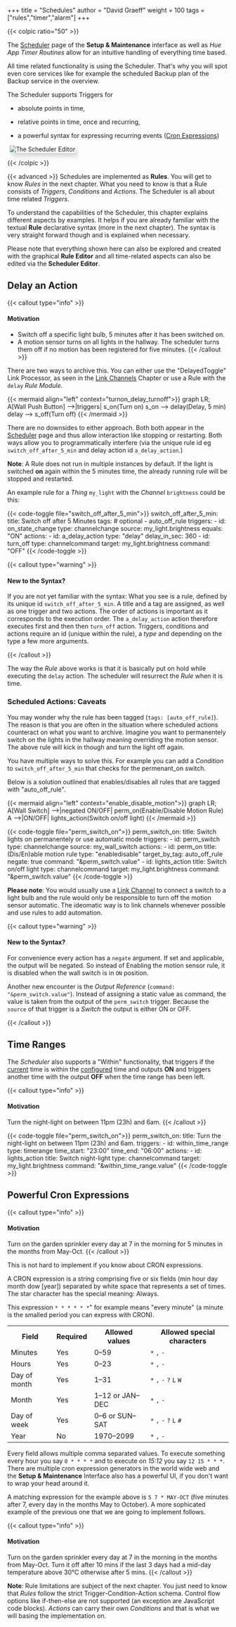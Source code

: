 +++
title = "Schedules"
author = "David Graeff"
weight = 100
tags = ["rules","timer","alarm"]
+++


{{< colpic ratio="50" >}}

The <a href="" class="demolink">Scheduler</a> page of the **Setup &amp; Maintenance** interface as well as *Hue App Timer Routines* allow for an intuitive handling of everything time based.

All time related functionality is using the Scheduler. That's why you will spot even core services like for example the scheduled Backup plan of the Backup service in the overview.

The Scheduler supports Triggers for

* absolute points in time,

* relative points in time, once and recurring,
* a powerful syntax for expressing recurring events ([Cron Expressions](#powerful-cron-expressions))

<split>

<img src="/img/features/scheduler.png" class="w-100 pt-3" style="transform: perspective(602px) rotateY(-16deg);box-shadow: 5px 8px 8px 0 rgba(0,0,0,0.15);" title="The Scheduler Editor" alt="The Scheduler Editor">

{{< /colpic >}}

{{< advanced >}} Schedules are implemented as **Rules**. You will get to know *Rules* in the next chapter. What you need to know is that a Rule consists of *Triggers*, *Conditions* and *Actions*. The Scheduler is all about time related *Triggers*.


To understand the capabilities of the Scheduler, this chapter explains different aspects by examples.
It helps if you are already familiar with the textual **Rule** declarative syntax (more in the next chapter). The syntax is very straight forward though and is explained when necessary.

Please note that everything shown here can also be explored and created with the graphical **Rule Editor** and all time-related aspects can also be edited via the **Scheduler Editor**.

## Delay an Action

{{< callout type="info" >}}
#### Motivation

* Switch off a specific light bulb, 5 minutes after it has been switched on.
* A motion sensor turns on all lights in the hallway. The scheduler turns them off if no motion has been registered for five minutes.
{{< /callout >}}

There are two ways to archive this. You can either use the "DelayedToggle" Link Processor, as seen in the [Link Channels](/userguide/linkchannels) Chapter or use a Rule with the `delay` *Rule Module*.

{{< mermaid align="left" context="turnon_delay_turnoff">}}
graph LR;
    A[Wall Push Button] -->|triggers| s_on(Turn on)
	s_on --> delay(Delay, 5 min)
    delay --> s_off(Turn off)
{{< /mermaid >}}

There are no downsides to either approach. Both both appear in the <a href="" class="demolink">Scheduler</a> page and thus allow interaction like stopping or restarting. Both ways allow you to programmatically interfere (via the unique rule id eg `switch_off_after_5_min` and delay action id `a_delay_action`.)

**Note**: A Rule does not run in multiple instances by default. If the light is switched **on** again within the 5 minutes time, the already running rule will be stopped and restarted.


An example rule for a *Thing* `my_light` with the *Channel* `brightness` could be this:

{{< code-toggle file="switch_off_after_5_min">}}
switch_off_after_5_min:
  title: Switch off after 5 Minutes
  tags: # optional
    - auto_off_rule 
  triggers:
     -  id: on_state_change
        type: channelchange
        source: my_light.brightness
        equals: "ON"
  actions:
     -  id: a_delay_action
        type: "delay"
        delay_in_sec: 360
     -  id: turn_off
        type: channelcommand
        target: my_light.brightness
        command: "OFF"
{{< /code-toggle >}}

{{< callout type="warning" >}}
#### New to the Syntax?

If you are not yet familiar with the syntax: What you see is a rule, defined by its unique id `switch_off_after_5_min`.
A title and a tag are assigned, as well as one trigger and two actions. The order of actions is important as it corresponds to the execution order. The `a_delay_action` action therefore executes first and then then `turn_off` action. Triggers, conditions and actions require an id (unique within the rule), a *type* and depending on the type a few more arguments.

{{< /callout >}}

The way the *Rule* above works is that it is basically put on hold while executing the `delay` action. The scheduler will resurrect the *Rule* when it is time.

### Scheduled Actions: Caveats

You may wonder why the rule has been tagged (`tags: [auto_off_rule]`).
The reason is that you are often in the situation where scheduled actions counteract on what you want to archive.
Imagine you want to permanentely switch on the lights in the hallway meaning overriding the motion sensor. The above rule will kick in though and turn the light off again.

You have multiple ways to solve this. For example you can add a *Condition* to `switch_off_after_5_min` that checks for the permenant_on switch.

Below is a solution outlined that enables/disables all rules that are tagged with "auto_off_rule".

{{< mermaid align="left" context="enable_disable_motion">}}
graph LR;
    A[Wall Switch] -->|negated ON/OFF| perm_on(Enable/Disable Motion Rule)
    A -->|ON/OFF| lights_action(Switch on/off light)
{{< /mermaid >}}

{{< code-toggle file="perm_switch_on">}}
perm_switch_on:
  title: Switch lights on permanentely or use automatic mode
  triggers:
     -  id: perm_switch
        type: channelchange
        source: my_wall_switch
  actions:
     -  id: perm_on
        title: (Dis/En)able motion rule
        type: "enabledisable"
        target_by_tag: auto_off_rule
        negate: true
        command: "&perm_switch.value"
     -  id: lights_action
        title: Switch on/off light
        type: channelcommand
        target: my_light.brightness
        command: "&perm_switch.value"
{{< /code-toggle >}}

**Please note**: You would usually use a [Link Channel](/userguide/linkchannels) to connect a switch to a light bulb and the rule would only be responsible to turn off the motion sensor automatic. The ideomatic way is to link channels whenever possible and use rules to add automation.

{{< callout type="warning" >}}
#### New to the Syntax?

For convenience every action has a `negate` argument. If set and applicable, the output will be negated. So instead of Enabling the motion sensor rule, it is disabled when the wall switch is in `ON` position.

Another new encounter is the *Output Reference* (`command: "&perm_switch.value"`).
Instead of assigning a static value as command, the value is taken from the output of the `perm_switch` trigger.
Because the `source` of that trigger is a *Switch* the output is either ON or OFF.

{{< /callout >}}

<!-- style B fill:#f9f,stroke:#333,stroke-width:4px -->

## Time Ranges

The *Scheduler* also supports a "Within" functionality, that triggers if the <u>current</u> time is within the <u>configured</u> time and outputs **ON** and triggers another time with the output **OFF** when the time range has been left.

{{< callout type="info" >}}
#### Motivation
Turn the night-light on between 11pm (23h) and 6am.
{{< /callout >}}


{{< code-toggle file="perm_switch_on">}}
perm_switch_on:
  title: Turn the night-light on between 11pm (23h) and 6am.
  triggers:
     -  id: within_time_range
        type: timerange
        time_start: "23:00"
        time_end: "06:00"
  actions:
     -  id: lights_action
        title: Switch night-light
        type: channelcommand
        target: my_light.brightness
        command: "&within_time_range.value"
{{< /code-toggle >}}

## Powerful Cron Expressions

{{< callout type="info" >}}
#### Motivation
Turn on the garden sprinkler every day at 7 in the morning for 5 minutes in the months from May-Oct.
{{< /callout >}}

This is not hard to implement if you know about CRON expressions.

A CRON expression is a string comprising five or six fields (min hour day month dow [year]) separated by white space that represents a set of times. The star character has the special meaning: Always.

This expression `* * * * * *`" for example means "every minute" (a minute is the smalled period you can express with CRON).

<table class="wikitable"><tbody><tr>
<th>Field
</th>
<th>Required
</th>
<th>Allowed values
</th>
<th>Allowed special characters
</th>
</tr>
<tr>
<td>Minutes
</td>
<td>Yes
</td>
<td>0–59
</td>
<td><code>*</code> <code>,</code> <code>-</code>
</td>
</tr>
<tr>
<td>Hours
</td>
<td>Yes
</td>
<td>0–23
</td>
<td><code>*</code> <code>,</code> <code>-</code>
</td>
</tr>
<tr>
<td>Day of month
</td>
<td>Yes
</td>
<td>1–31
</td>
<td><code>*</code> <code>,</code> <code>-</code> <code>?</code> <code>L</code> <code>W</code>
</td>
</tr>
<tr>
<td>Month
</td>
<td>Yes
</td>
<td>1–12 or JAN–DEC
</td>
<td><code>*</code> <code>,</code> <code>-</code>
</td>
</tr>
<tr>
<td>Day of week
</td>
<td>Yes
</td>
<td>0–6 or SUN–SAT
</td>
<td><code>*</code> <code>,</code> <code>-</code> <code>?</code> <code>L</code> <code>#</code>
</td>
</tr>
<tr>
<td>Year
</td>
<td>No
</td>
<td>1970–2099
</td>
<td><code>*</code> <code>,</code> <code>-</code>
</td>
</tr></tbody></table>

Every field allows multiple comma separated values.
To execute something every hour you say `0 * * * *` and to execute on *15:12* you say `12 15 * * *`. There are multiple cron expression generators in the world wide web and the **Setup &amp; Maintenance** Interface also has a powerful UI, if you don't want to wrap your head around it.

A matching expression for the example above is `5 7 * MAY-OCT` (five minutes after 7, every day in the months May to October). A more sophicated example of the previous one that we are going to implement follows.

{{< callout type="info" >}}
#### Motivation
Turn on the garden sprinkler every day at 7 in the morning in the months from May-Oct. Turn it off after 10 mins if the last 3 days had a mid-day temperature above 30°C otherwise after 5 mins. 
{{< /callout >}}

**Note**: Rule limitations are subject of the next chapter. You just need to know that *Rules* follow the strict Trigger-Condition-Action schema. Control flow options like if-then-else are not supported (an exception are JavaScript code blocks). *Actions* can carry their own *Conditions* and that is what we will basing the implementation on.
